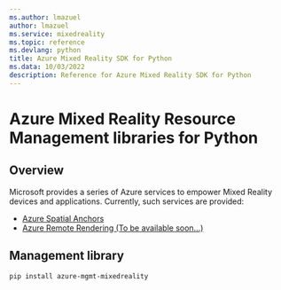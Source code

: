 ```yaml
---
ms.author: lmazuel
author: lmazuel
ms.service: mixedreality
ms.topic: reference
ms.devlang: python
title: Azure Mixed Reality SDK for Python
ms.data: 10/03/2022
description: Reference for Azure Mixed Reality SDK for Python
---
```

# Azure Mixed Reality Resource Management libraries for Python

## Overview

Microsoft provides a series of Azure services to empower Mixed Reality devices and applications. Currently, such services are provided:

* [Azure Spatial Anchors](https://azure.microsoft.com/en-us/services/spatial-anchors/)
* [Azure Remote Rendering (To be available soon...)](https://azure.microsoft.com/en-us/services/remote-rendering/)

## Management library
```bash
pip install azure-mgmt-mixedreality
```